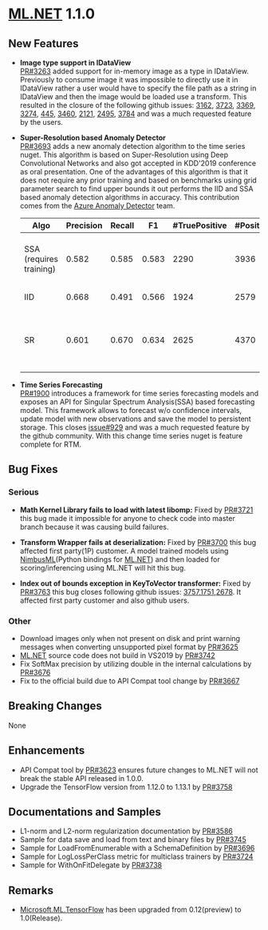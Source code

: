 # [ML.NET](http://dot.net/ml) 1.1.0 
## **New Features**
- **Image type support in IDataView**  
   [PR#3263](https://github.com/dotnet/machinelearning/pull/3263) added support
  for in-memory image as a type in IDataView. Previously to consume image it was
  impossible to directly use it in IDataView rather a user would have to specify
  the file path as a string in IDataView and then the image would be loaded use a
  transform. This resulted in the closure of the following github issues:  [3162](https://github.com/dotnet/machinelearning/issues/3162), [3723](https://github.com/dotnet/machinelearning/issues/3723), [3369](https://github.com/dotnet/machinelearning/issues/3369), [3274](https://github.com/dotnet/machinelearning/issues/3274), [445](https://github.com/dotnet/machinelearning/issues/445), [3460](https://github.com/dotnet/machinelearning/issues/3460), [2121](https://github.com/dotnet/machinelearning/issues/2121), [2495](https://github.com/dotnet/machinelearning/issues/2495), [3784](https://github.com/dotnet/machinelearning/issues/3784) and was a much requested feature by the users.  

- **Super-Resolution based Anomaly Detector**  
   [PR#3693](https://github.com/dotnet/machinelearning/pull/3693) adds a new anomaly detection algorithm to the time series nuget. This algorithm is based on Super-Resolution using Deep Convolutional Networks and also got accepted in KDD'2019 conference as oral presentation. One of the advantages of this algorithm is that it does not require any prior training and based on benchmarks using grid parameter search to find upper bounds it out performs the IID and SSA based anomaly detection algorithms in accuracy. This contribution comes from the [Azure Anomaly Detector](https://azure.microsoft.com/en-us/services/cognitive-services/anomaly-detector/) team.

    Algo | Precision | Recall | F1 | #TruePositive | #Positives | #Anomalies | Fine tuned   parameters
    -- | -- | -- | -- | -- | -- | -- | --
    SSA (requires training) | 0.582 | 0.585 | 0.583 | 2290 | 3936 | 3915 | Confidence=99,   PValueHistoryLength=32, Season=11, and use half the data of each series to do   the training.
    IID | 0.668 | 0.491 | 0.566 | 1924 | 2579 | 3915 | Confidence=99,   PValueHistoryLength=56
    SR | 0.601 | 0.670 | 0.634 | 2625 | 4370 | 3915 | WindowSize=64,   BackAddWindowSize=5, LookaheadWindowSize=5, AveragingWindowSize=3,   JudgementWindowSize=64, Threshold=0.45

- **Time Series Forecasting**  
   [PR#1900](https://github.com/dotnet/machinelearning/pull/1900) introduces a framework for time series forecasting models and exposes an API for Singular Spectrum Analysis(SSA) based forecasting model. This framework allows to forecast w/o confidence intervals, update model with new observations and save the model to persistent storage. This closes [issue#929](https://github.com/dotnet/machinelearning/issues/929) and was a much requested feature by the github community. With this change time series nuget is feature complete for RTM.

## **Bug Fixes**
### Serious
- **Math Kernel Library fails to load with latest libomp:** Fixed by [PR#3721](https://github.com/dotnet/machinelearning/pull/3721) this bug made it impossible for anyone to check code into master branch because it was causing build failures.

- **Transform Wrapper fails at deserialization:** Fixed by [PR#3700](https://github.com/dotnet/machinelearning/pull/3700) this bug affected first party(1P) customer. A model trained models using [NimbusML](https://github.com/microsoft/NimbusML)(Python bindings for [ML.NET](http://dot.net/ml)) and then loaded for scoring/inferencing using ML.NET will hit this bug. 

- **Index out of bounds exception in KeyToVector transformer:** Fixed by [PR#3763](https://github.com/dotnet/machinelearning/pull/3763) this bug closes following github issues: [3757](https://github.com/dotnet/machinelearning/issues/3757),[1751](https://github.com/dotnet/machinelearning/issues/1751),[2678](https://github.com/dotnet/machinelearning/issues/2678). It affected first party customer and also github users. 

### Other
- Download images only when not present on disk and print warning messages when converting unsupported pixel format by [PR#3625](https://github.com/dotnet/machinelearning/pull/3625)
- [ML.NET](http://dot.net/ml) source code does not build in VS2019 by [PR#3742](https://github.com/dotnet/machinelearning/pull/3742)
- Fix SoftMax precision by utilizing double in the internal calculations by [PR#3676](https://github.com/dotnet/machinelearning/pull/3676)
- Fix to the official build due to API Compat tool change by [PR#3667](https://github.com/dotnet/machinelearning/pull/3667)

## **Breaking Changes**
None

## **Enhancements**
- API Compat tool by [PR#3623](https://github.com/dotnet/machinelearning/pull/3623) ensures future changes to ML.NET will not break the stable API released in 1.0.0.
- Upgrade the TensorFlow version from 1.12.0 to 1.13.1 by [PR#3758](https://github.com/dotnet/machinelearning/pull/3758)

## **Documentations and Samples**
- L1-norm and L2-norm regularization documentation by [PR#3586](https://github.com/dotnet/machinelearning/pull/3586)
- Sample for data save and load from text and binary files by [PR#3745](https://github.com/dotnet/machinelearning/pull/3745)
- Sample for LoadFromEnumerable with a SchemaDefinition by [PR#3696](https://github.com/dotnet/machinelearning/pull/3696)
- Sample for LogLossPerClass metric for multiclass trainers by [PR#3724](https://github.com/dotnet/machinelearning/pull/3724)
- Sample for WithOnFitDelegate by [PR#3738](https://github.com/dotnet/machinelearning/pull/3738)

## **Remarks**
- [Microsoft.ML.TensorFlow](https://www.nuget.org/packages/Microsoft.ML.TensorFlow/) has been upgraded from 0.12(preview) to 1.0(Release).
